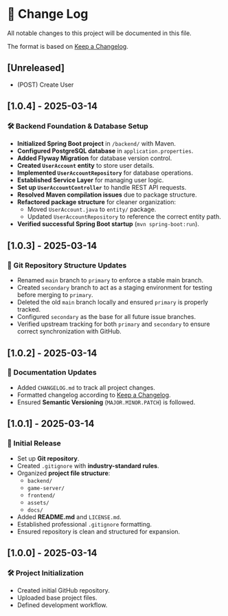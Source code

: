 # 📌 Change Log
All notable changes to this project will be documented in this file.

The format is based on [Keep a Changelog](https://keepachangelog.com/en/1.0.0/).

## [Unreleased]
-  (POST) Create User



## [1.0.4] - 2025-03-14
### 🛠 Backend Foundation & Database Setup
- **Initialized Spring Boot project** in `/backend/` with Maven.
- **Configured PostgreSQL database** in `application.properties`.
- **Added Flyway Migration** for database version control.
- **Created `UserAccount` entity** to store user details.
- **Implemented `UserAccountRepository`** for database operations.
- **Established Service Layer** for managing user logic.
- **Set up `UserAccountController`** to handle REST API requests.
- **Resolved Maven compilation issues** due to package structure.
- **Refactored package structure** for cleaner organization:
  - Moved `UserAccount.java` to `entity/` package.
  - Updated `UserAccountRepository` to reference the correct entity path.
- **Verified successful Spring Boot startup** (`mvn spring-boot:run`).



## [1.0.3] - 2025-03-14
### 🔧 Git Repository Structure Updates
- Renamed `main` branch to `primary` to enforce a stable main branch.
- Created `secondary` branch to act as a staging environment for testing before merging to `primary`.
- Deleted the old `main` branch locally and ensured `primary` is properly tracked.
- Configured `secondary` as the base for all future issue branches.
- Verified upstream tracking for both `primary` and `secondary` to ensure correct synchronization with GitHub.


## [1.0.2] - 2025-03-14
### 📝 Documentation Updates
- Added `CHANGELOG.md` to track all project changes.
- Formatted changelog according to [Keep a Changelog](https://keepachangelog.com/en/1.0.0/).
- Ensured **Semantic Versioning** (`MAJOR.MINOR.PATCH`) is followed.


## [1.0.1] - 2025-03-14
### 🎉 Initial Release
- Set up **Git repository**.
- Created `.gitignore` with **industry-standard rules**.
- Organized **project file structure**:
  - `backend/`
  - `game-server/`
  - `frontend/`
  - `assets/`
  - `docs/`
- Added **README.md** and `LICENSE.md`.
- Established professional `.gitignore` formatting.
- Ensured repository is clean and structured for expansion.


## [1.0.0] - 2025-03-14
### 🛠️ Project Initialization
- Created initial GitHub repository.
- Uploaded base project files.
- Defined development workflow.
